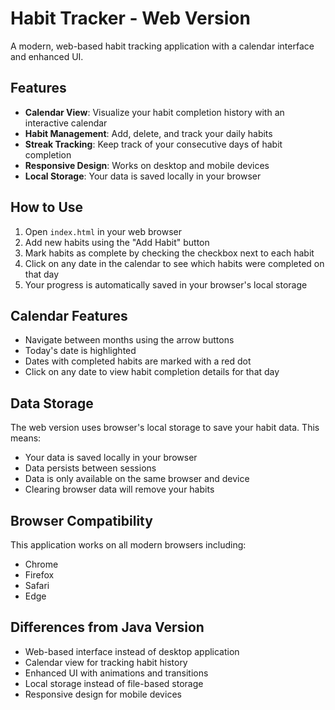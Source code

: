 # Habit Tracker - Web Version

A modern, web-based habit tracking application with a calendar interface and enhanced UI.

## Features

- **Calendar View**: Visualize your habit completion history with an interactive calendar
- **Habit Management**: Add, delete, and track your daily habits
- **Streak Tracking**: Keep track of your consecutive days of habit completion
- **Responsive Design**: Works on desktop and mobile devices
- **Local Storage**: Your data is saved locally in your browser

## How to Use

1. Open `index.html` in your web browser
2. Add new habits using the "Add Habit" button
3. Mark habits as complete by checking the checkbox next to each habit
4. Click on any date in the calendar to see which habits were completed on that day
5. Your progress is automatically saved in your browser's local storage

## Calendar Features

- Navigate between months using the arrow buttons
- Today's date is highlighted
- Dates with completed habits are marked with a red dot
- Click on any date to view habit completion details for that day

## Data Storage

The web version uses browser's local storage to save your habit data. This means:

- Your data is saved locally in your browser
- Data persists between sessions
- Data is only available on the same browser and device
- Clearing browser data will remove your habits

## Browser Compatibility

This application works on all modern browsers including:
- Chrome
- Firefox
- Safari
- Edge

## Differences from Java Version

- Web-based interface instead of desktop application
- Calendar view for tracking habit history
- Enhanced UI with animations and transitions
- Local storage instead of file-based storage
- Responsive design for mobile devices
